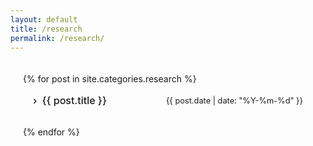 ```yaml
---
layout: default
title: /research
permalink: /research/
---
```


<div class="post-list">
  {% for post in site.categories.research %}
    <div class="post-item">
      <h2 class="post-title" onclick="checkAccessAndToggle(this)" id="post-{{ post.title | slugify }}">
        <span class="arrow">›</span>
        <span class="title-text">{{ post.title }}</span>
        <span class="post-date">{{ post.date | date: "%Y-%m-%d" }}</span>
      </h2>
      <div class="post-content">
        <div id="auth-{{ post.title | slugify }}" class="auth-form" style="display: none;">
          <h3>Enter your email to access this document</h3>
          <input type="email" placeholder="Enter your email">
          <button onclick="verifyEmailForPost(this, '{{ post.title | slugify }}')">Submit</button>
        </div>
        <div class="content-wrapper" style="display: none;">
          {{ post.content }}
        </div>
      </div>
    </div>
  {% endfor %}
</div>

<script>
function checkAccessAndToggle(element) {
  const postId = element.id;
  const content = element.nextElementSibling;
  const accessMap = JSON.parse(localStorage.getItem('documentAccess') || '{}');
  const savedEmail = accessMap[postId];
  const arrow = element.querySelector('.arrow');
  const isVisible = content.classList.contains('expanded');
  
  // First collapse all posts
  document.querySelectorAll('.post-content').forEach(post => {
    post.classList.remove('expanded');
  });
  document.querySelectorAll('.arrow').forEach(arr => {
    arr.classList.remove('rotated');
  });
  
  if (!isVisible) {
    content.classList.add('expanded');
    arrow.classList.add('rotated');
    if (savedEmail) {
      content.querySelector('.auth-form').style.display = 'none';
      content.querySelector('.content-wrapper').style.display = 'block';
    } else {
      content.querySelector('.auth-form').style.display = 'block';
      content.querySelector('.content-wrapper').style.display = 'none';
    }
  } else {
    content.classList.remove('expanded');
    arrow.classList.remove('rotated');
  }
}

function verifyEmailForPost(button, postId) {
  const email = button.previousElementSibling.value;
  const allowedEmails = ['amenti4k@gmail.com'];
  
  if (allowedEmails.includes(email)) {
    const contentDiv = button.closest('.post-content');
    contentDiv.querySelector('.auth-form').style.display = 'none';
    contentDiv.querySelector('.content-wrapper').style.display = 'block';
    
    const accessMap = JSON.parse(localStorage.getItem('documentAccess') || '{}');
    accessMap[postId] = email;
    localStorage.setItem('documentAccess', JSON.stringify(accessMap));
  } else {
    alert('Access denied. Please contact the administrator.');
  }
}
</script>

<style>
.post-list {
  max-width: 800px;
  margin: 0 auto;
  padding: 20px;
  font-family: -apple-system, BlinkMacSystemFont, "Segoe UI", sans-serif;
}

.post-item {
  margin-bottom: 1rem;
}

.post-title {
  cursor: pointer;
  padding: 1rem;
  margin: 0;
  border-bottom: 1px solid var(--border-color);
  display: flex;
  align-items: center;
  font-size: 1rem;
  font-weight: 500;
  color: var(--text-color);
}

.arrow {
  margin-right: 0.5rem;
  transition: transform 0.3s ease;
  display: inline-block;
}

.arrow.rotated {
  transform: rotate(90deg);
}

.post-date {
  margin-left: auto;
  font-size: 0.8rem;
  color: var(--secondary-text);
  font-weight: normal;
}

.post-content {
  max-height: 0;
  overflow: hidden;
  transition: max-height 0.5s ease-out, padding 0.5s ease;
  padding: 0 1rem;
}

.post-content.expanded {
  max-height: none;
  padding: 1rem;
  transition: max-height 0.5s ease-in, padding 0.5s ease;
}

.auth-form {
  text-align: center;
  padding: 20px;
}

.auth-form input, .auth-form button {
  margin: 10px;
  padding: 8px;
  border-radius: 4px;
  border: 1px solid var(--border-color);
}

.auth-form button {
  cursor: pointer;
  background: none;
  transition: all 0.2s ease;
}

.auth-form button:hover {
  background: var(--text-color);
  color: white;
}
</style>
